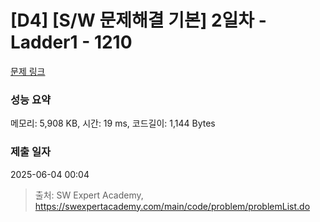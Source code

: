 # [D4] [S/W 문제해결 기본] 2일차 - Ladder1 - 1210 

[문제 링크](https://swexpertacademy.com/main/code/problem/problemDetail.do?contestProbId=AV14ABYKADACFAYh) 

### 성능 요약

메모리: 5,908 KB, 시간: 19 ms, 코드길이: 1,144 Bytes

### 제출 일자

2025-06-04 00:04



> 출처: SW Expert Academy, https://swexpertacademy.com/main/code/problem/problemList.do